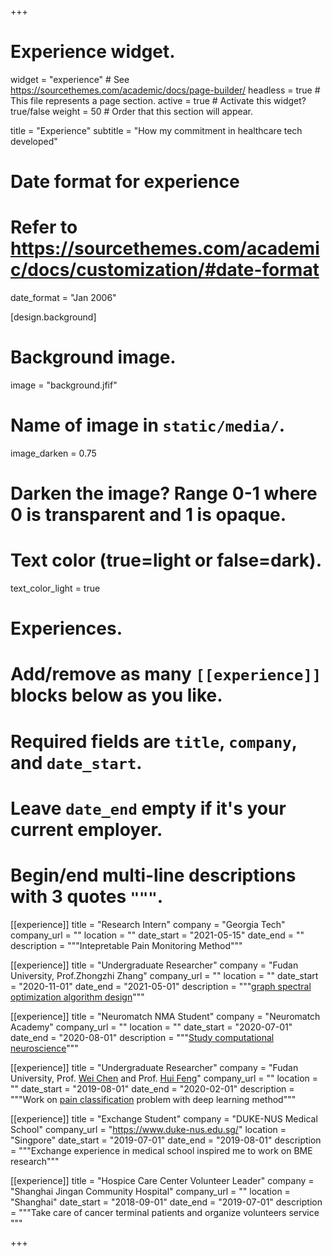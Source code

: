 +++
# Experience widget.
widget = "experience"  # See https://sourcethemes.com/academic/docs/page-builder/
headless = true  # This file represents a page section.
active = true  # Activate this widget? true/false
weight = 50  # Order that this section will appear.

title = "Experience"
subtitle = "How my commitment in healthcare tech developed"

# Date format for experience
#   Refer to https://sourcethemes.com/academic/docs/customization/#date-format
date_format = "Jan 2006"

[design.background]
 # Background image.
  image = "background.jfif"  
  # Name of image in `static/media/`.
  image_darken = 0.75  
  # Darken the image? Range 0-1 where 0 is transparent and 1 is opaque.

  # Text color (true=light or false=dark).
  text_color_light = true  


# Experiences.
#   Add/remove as many `[[experience]]` blocks below as you like.
#   Required fields are `title`, `company`, and `date_start`.
#   Leave `date_end` empty if it's your current employer.
#   Begin/end multi-line descriptions with 3 quotes `"""`.
[[experience]]
  title = "Research Intern"
  company = "Georgia Tech"
  company_url = ""
  location = ""
  date_start = "2021-05-15"
  date_end = ""
  description = """Intepretable Pain Monitoring Method"""

[[experience]]
  title = "Undergraduate Researcher"
  company = "Fudan University, Prof.Zhongzhi Zhang"
  company_url = ""
  location = ""
  date_start = "2020-11-01"
  date_end = "2021-05-01"
  description = """[graph spectral optimization algorithm design](https://runwang.xyz/project/gr/)"""

[[experience]]
  title = "Neuromatch NMA Student"
  company = "Neuromatch Academy"
  company_url = ""
  location = ""
  date_start = "2020-07-01"
  date_end = "2020-08-01"
  description = """[Study computational neuroscience](https://github.com/SamanthaWangdl/course-content)"""


[[experience]]
  title = "Undergraduate Researcher"
  company = "Fudan University, Prof. [Wei Chen](https://scholar.google.com/citations?user=9MI4cHkAAAAJ&hl=zh-CN) and Prof. [Hui Feng](https://scholar.google.com/citations?user=fuoFLGcAAAAJ&hl=zh-CN)"
  company_url = ""
  location = ""
  date_start = "2019-08-01"
  date_end = "2020-02-01"
  description = """Work on [pain classification](https://runwang.xyz/project/pain/) problem with deep learning method"""

[[experience]]
  title = "Exchange Student"
  company = "DUKE-NUS Medical School"
  company_url = "https://www.duke-nus.edu.sg/"
  location = "Singpore"
  date_start = "2019-07-01"
  date_end = "2019-08-01"
  description = """Exchange experience in medical school inspired me to work on BME research"""

[[experience]]
  title = "Hospice Care Center Volunteer Leader"
  company = "Shanghai Jingan Community Hospital"
  company_url = ""
  location = "Shanghai"
  date_start = "2018-09-01"
  date_end = "2019-07-01"
  description = """Take care of cancer terminal patients and organize volunteers service """




+++
